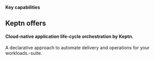 #### Key capabilities
## Keptn offers

#### Cloud-native application life-cycle orchestration by Keptn.

A declarative approach to automate delivery and operations for your workloads.-suite.

